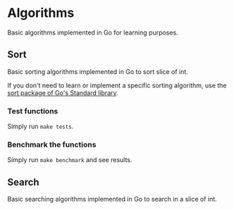 # Algorithms

Basic algorithms implemented in Go for learning purposes.

## Sort

Basic sorting algorithms implemented in Go to sort slice of int.

If you don't need to learn or implement a specific sorting algorithm, use the [sort package of Go's Standard library](https://pkg.go.dev/sort).

### Test functions

Simply run `make tests`.

### Benchmark the functions

Simply run `make benchmark` and see results.

## Search

Basic searching algorithms implemented in Go to search in a slice of int.
